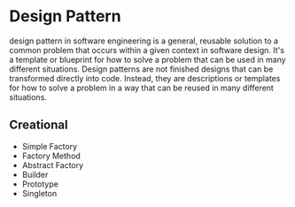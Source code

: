 # Design Pattern

design pattern in software engineering is a general, reusable solution to a common problem that occurs within a given
context in software design. It's a template or blueprint for how to solve a problem that can be used in many different
situations. Design patterns are not finished designs that can be transformed directly into code. Instead, they are
descriptions or templates for how to solve a problem in a way that can be reused in many different situations.
## Creational
- Simple Factory
- Factory Method
- Abstract Factory
- Builder
- Prototype
- Singleton
